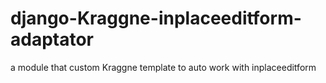 django-Kraggne-inplaceeditform-adaptator
========================================

a module that custom Kraggne template to auto work with inplaceeditform